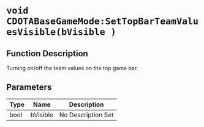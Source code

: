 # `void CDOTABaseGameMode:SetTopBarTeamValuesVisible(bVisible )`
## Function Description
Turning on/off the team values on the top game bar.
## Parameters
Type|Name|Description
--|--|--
bool|bVisible|No Description Set
